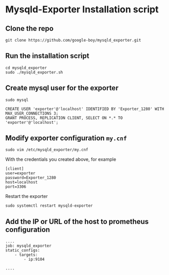 # Mysqld-Exporter Installation script

## Clone the repo

```
git clone https://github.com/google-boy/mysqld_exporter.git
```

## Run the installation script

```
cd mysqld_exporter
sudo ./mysqld_exporter.sh
```

## Create mysql user for the exporter

```
sudo mysql
```

```
CREATE USER 'exporter'@'localhost' IDENTIFIED BY 'Exporter_1280' WITH MAX_USER_CONNECTIONS 3;
GRANT PROCESS, REPLICATION CLIENT, SELECT ON *.* TO 'exporter'@'localhost';
```

## Modify exporter configuration `my.cnf`

```
sudo vim /etc/mysqld_exporter/my.cnf
```

With the credentials you created above, for example

```
[client]
user=exporter
password=Exporter_1280
host=localhost
port=3306
```

Restart the exporter

```
sudo systemctl restart mysqld-exporter
```

## Add the IP or URL of the host to prometheus configuration

```
....
job: mysqld_exporter
static_configs:
    - targets:
        - ip:9104

....
```

